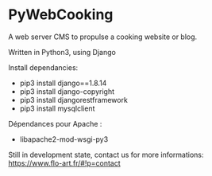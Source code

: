 # PyWebCooking

A web server CMS to propulse a cooking website or blog.

Written in Python3, using Django

Install dependancies:
- pip3 install django==1.8.14
- pip3 install django-copyright
- pip3 install djangorestframework
- pip3 install mysqlclient

Dépendances pour Apache :
- libapache2-mod-wsgi-py3

Still in development state, contact us for more informations:
https://www.flo-art.fr/#!p=contact
